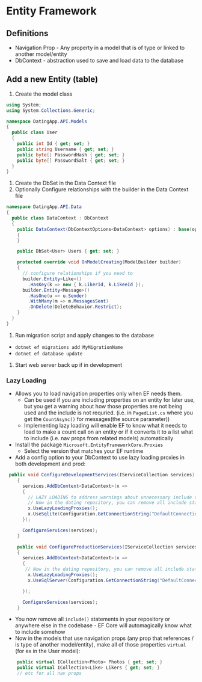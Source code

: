 # Entity Framework

## Definitions

- Navigation Prop - Any property in a model that is of type or linked to another model/entity
- DbContext - abstraction used to save and load data to the database

## Add a new Entity (table)

1. Create the model class

```c#
using System;
using System.Collections.Generic;

namespace DatingApp.API.Models
{
  public class User
  {
    public int Id { get; set; }
    public string Username { get; set; }
    public byte[] PasswordHash { get; set; }
    public byte[] PasswordSalt { get; set; }
  }
}
```

1. Create the DbSet in the Data Context file
1. Optionally Configure relationships with the builder in the Data Context file

```c#
namespace DatingApp.API.Data
{
  public class DataContext : DbContext
  {
    public DataContext(DbContextOptions<DataContext> options) : base(options)
    {
    }

    public DbSet<User> Users { get; set; }

    protected override void OnModelCreating(ModelBuilder builder)
    {
      // configure relationships if you need to
      builder.Entity<Like>()
        .HasKey(k => new { k.LikerId, k.LikeeId });
      builder.Entity<Message>()
        .HasOne(u => u.Sender)
        .WithMany(m => m.MessagesSent)
        .OnDelete(DeleteBehavior.Restrict);
    }
  }
}
```

1. Run migration script and apply changes to the database

- `dotnet ef migrations add MyMigrationName`
- `dotnet ef database update`

1. Start web server back up if in development

### Lazy Loading

- Allows you to load navigation properties only when EF needs them.
  - Can be used if you are including properties on an entity for later use, but you get a warning about how those properties are not being used and the include is not requried. (i.e. in `PagedList.cs` where you get the `CountAsync()` for messages(the source parameter))
  - Implementing lazy loading will enable EF to know what it needs to load to make a count call on an entity or if it converts it to a list what to include (i.e. nav props from related models) automatically
- Install the package `Microsoft.EntityFrameworkCore.Proxies`
  - Select the version that matches your EF runtime
- Add a config option to your DbContext to use lazy loading proxies in both development and prod:

```c#
 public void ConfigureDevelopmentServices(IServiceCollection services)
    {
      services.AddDbContext<DataContext>(x =>
      {
        // LAZY LOADING to address warnings about unnecessary include usage with navprops from the CountAsync() call in PagedList.cs (because at that time it executes the IQueryable before the included Photos are used or returned)
        // Now in the dating repository, you can remove all include statements! EF will know what it needs to use and include automatically
        x.UseLazyLoadingProxies();
        x.UseSqlite(Configuration.GetConnectionString("DefaultConnection"));
      });

      ConfigureServices(services);
    }

    public void ConfigureProductionServices(IServiceCollection services)
    {
      services.AddDbContext<DataContext>(x =>
      {
       // Now in the dating repository, you can remove all include statements! EF will know what it needs to use and include automatically
        x.UseLazyLoadingProxies();
        x.UseSqlServer(Configuration.GetConnectionString("DefaultConnection"));

      });

      ConfigureServices(services);
    }
```

- You now remove all `include()` statements in your repository or anywhere else in the codebase - EF Core will automagically know what to include somehow
- Now in the models that use navigation props (any prop that references / is type of another model/entity), make all of those properties `virtual` (for ex in the User model):

```c#
    public virtual ICollection<Photo> Photos { get; set; }
    public virtual ICollection<Like> Likers { get; set; }
    // etc for all nav props
```
